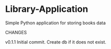 # Library-Application
Simple Python application for storing books data

CHANGES

v0.1.1
Initial commit. Create db if it does not exist.
